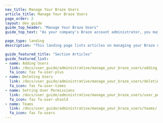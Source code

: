 ```yaml
---
nav_title: Manage Your Braze Users
article_title: Manage Your Braze Users
page_order: 2
layout: dev_guide
guide_top_header: "Manage Your Braze Users"
guide_top_text: "As your company's Braze account administrator, you may find that you need to manage users on a more granular or case-by-case basis. Braze can help you do that by creating Teams and managing user permissions and company-wide settings."

page_type: landing
description: "This landing page lists articles on managing your Braze users, such as adding and deleting users, setting user permissions, creating teams, and managing company settings."

guide_featured_title: "Section Articles"
guide_featured_list:
- name: Adding Users
  link: /docs/user_guide/administrative/manage_your_braze_users/adding_users_to_your_dashboard/
  fa_icon: fas fa-user-plus
- name: Deleting Users
  link: /docs/user_guide/administrative/manage_your_braze_users/deleting_users_from_your_account/
  fa_icon: fas fa-user-times
- name: Setting User Permissions
  link: /docs/user_guide/administrative/manage_your_braze_users/user_permissions/
  fa_icon: fas fa-user-shield
- name: Teams
  link: /docs/user_guide/administrative/manage_your_braze_users/teams/
  fa_icon: fas fa-users
---
```

